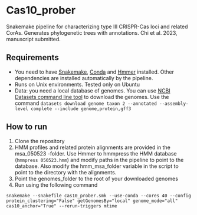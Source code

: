 # Cas10_prober
Snakemake pipeline for characterizing type III CRISPR-Cas loci and related CorAs. Generates phylogenetic trees with annotations. Chi et al. 2023, manuscript submitted.

## Requirements
- You need to have [Snakemake]([url](https://anaconda.org/bioconda/snakemake)), [Conda]([url](https://docs.conda.io/en/latest/index.html)) and [Hmmer]([url](https://anaconda.org/bioconda/hmmer)) installed. Other dependencies are installed automatically by the pipeline.
- Runs on Unix environments. Tested only on Ubuntu
- Data: you need a local database of genomes. You can use [NCBI Datasets command line tool](https://www.ncbi.nlm.nih.gov/datasets/docs/v2/download-and-install/?utm_source=ncbi_insights&utm_medium=referral&utm_campaign=datasets-command-line-20221012) to download the genomes. Use the command ```datasets download genome taxon 2 --annotated --assembly-level complete --include genome,protein,gff3```

## How to run
1. Clone the repository
2. HMM profiles and related protein alignments are provided in the msa_050523 -folder. Use Hmmer to hmmpress the HMM database (```hmmpress 050523.hmm```) and modify paths in the pipeline to point to the database. Also modify the hmm_msa_folder variable in the script to point to the directory with the alignments.
3. Point the genomes_folder to the root of your downloaded genomes
4. Run using the following command

```
snakemake --snakefile cas10_prober.smk --use-conda --cores 40 --config protein_clustering="False" getGenomesBy="local" genome_mode="all" cas10_anchor="True" --rerun-triggers mtime
```

